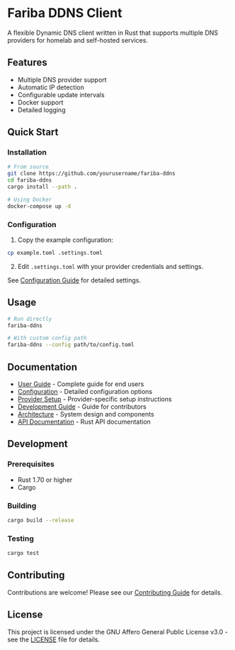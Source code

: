 # Fariba DDNS Client

A flexible Dynamic DNS client written in Rust that supports multiple DNS providers for homelab and self-hosted services.

## Features

- Multiple DNS provider support
- Automatic IP detection
- Configurable update intervals
- Docker support
- Detailed logging

## Quick Start

### Installation

```bash
# From source
git clone https://github.com/yourusername/fariba-ddns
cd fariba-ddns
cargo install --path .

# Using Docker
docker-compose up -d
```

### Configuration

1. Copy the example configuration:
```bash
cp example.toml .settings.toml
```

2. Edit `.settings.toml` with your provider credentials and settings.

See [Configuration Guide](docs/configuration.md) for detailed settings.

## Usage

```bash
# Run directly
fariba-ddns

# With custom config path
fariba-ddns --config path/to/config.toml
```

## Documentation

- [User Guide](docs/user-guide.md) - Complete guide for end users
- [Configuration](docs/configuration.md) - Detailed configuration options
- [Provider Setup](docs/providers.md) - Provider-specific setup instructions
- [Development Guide](docs/development.md) - Guide for contributors
- [Architecture](docs/architecture.md) - System design and components
- [API Documentation](https://docs.rs/fariba-ddns) - Rust API documentation

## Development

### Prerequisites

- Rust 1.70 or higher
- Cargo

### Building

```bash
cargo build --release
```

### Testing

```bash
cargo test
```

## Contributing

Contributions are welcome! Please see our [Contributing Guide](CONTRIBUTING.md) for details.

## License

This project is licensed under the GNU Affero General Public License v3.0 - see the [LICENSE](LICENSE) file for details. 